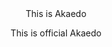 <html>
<head>
This is Akaedo
</head>

<body style="text-align:center;">

  <h> This is official Akaedo </h>

</body>


</html>

